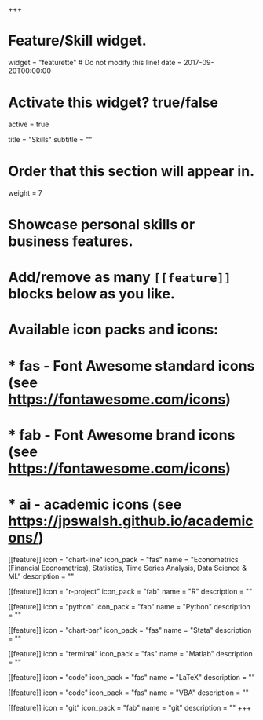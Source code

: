 +++
# Feature/Skill widget.
widget = "featurette"  # Do not modify this line!
date = 2017-09-20T00:00:00

# Activate this widget? true/false
active = true

title = "Skills"
subtitle = ""

# Order that this section will appear in.
weight = 7

# Showcase personal skills or business features.
# 
# Add/remove as many `[[feature]]` blocks below as you like.
# 
# Available icon packs and icons:
# * fas - Font Awesome standard icons (see https://fontawesome.com/icons)
# * fab - Font Awesome brand icons (see https://fontawesome.com/icons)
# * ai - academic icons (see https://jpswalsh.github.io/academicons/)

[[feature]]
  icon = "chart-line"
  icon_pack = "fas"
  name = "Econometrics (Financial Econometrics), Statistics, Time Series Analysis, Data Science & ML"
  description = "" 
  
[[feature]]
  icon = "r-project"
  icon_pack = "fab"
  name = "R"
  description = ""
  
[[feature]]
  icon = "python"
  icon_pack = "fab"
  name = "Python"
  description = ""

[[feature]]
  icon = "chart-bar"
  icon_pack = "fas"
  name = "Stata"
  description = ""
  
[[feature]]
  icon = "terminal"
  icon_pack = "fas"
  name = "Matlab"
  description = ""
  
[[feature]]
  icon = "code"
  icon_pack = "fas"
  name = "LaTeX"
  description = ""

[[feature]]
  icon = "code"
  icon_pack = "fas"
  name = "VBA"
  description = ""  

[[feature]]
  icon = "git"
  icon_pack = "fab"
  name = "git"
  description = ""
+++
